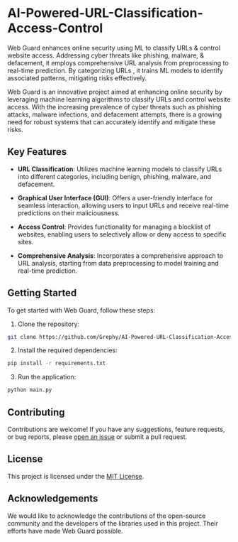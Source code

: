 # AI-Powered-URL-Classification-Access-Control
Web Guard enhances online security using ML to classify URLs &amp; control website access. Addressing cyber threats like phishing, malware, &amp; defacement, it employs comprehensive URL analysis from preprocessing to real-time prediction. By categorizing URLs , it trains ML models to identify associated patterns, mitigating risks effectively.

Web Guard is an innovative project aimed at enhancing online security by leveraging machine learning algorithms to classify URLs and control website access. With the increasing prevalence of cyber threats such as phishing attacks, malware infections, and defacement attempts, there is a growing need for robust systems that can accurately identify and mitigate these risks.

## Key Features

- **URL Classification**: Utilizes machine learning models to classify URLs into different categories, including benign, phishing, malware, and defacement.
  
- **Graphical User Interface (GUI)**: Offers a user-friendly interface for seamless interaction, allowing users to input URLs and receive real-time predictions on their maliciousness.

- **Access Control**: Provides functionality for managing a blocklist of websites, enabling users to selectively allow or deny access to specific sites.

- **Comprehensive Analysis**: Incorporates a comprehensive approach to URL analysis, starting from data preprocessing to model training and real-time prediction.

## Getting Started

To get started with Web Guard, follow these steps:

1. Clone the repository:

```bash
git clone https://github.com/Grephy/AI-Powered-URL-Classification-Access-Control.git
```

2. Install the required dependencies:

```bash
pip install -r requirements.txt
```

3. Run the application:

```bash
python main.py
```

## Contributing

Contributions are welcome! If you have any suggestions, feature requests, or bug reports, please [open an issue](https://github.com/your_username/web-guard/issues) or submit a pull request.

## License

This project is licensed under the [MIT License](https://opensource.org/licenses/MIT).

## Acknowledgements

We would like to acknowledge the contributions of the open-source community and the developers of the libraries used in this project. Their efforts have made Web Guard possible.
